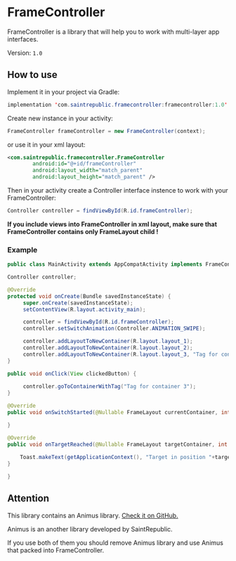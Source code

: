 # FrameController
FrameController is a library that will help you to work with multi-layer app interfaces.

Version: `1.0`

## How to use
Implement it in your project via Gradle:
```java
implementation 'com.saintrepublic.framecontroller:framecontroller:1.0'
```

Create new instance in your activity:
```java
FrameController frameController = new FrameController(context);
```
or use it in your xml layout:
```xml
<com.saintrepublic.framecontroller.FrameController
        android:id="@+id/frameController"
        android:layout_width="match_parent"
        android:layout_height="match_parent" />
```

Then in your activity create a Controller interface instence to work with your FrameController:
```java
Controller controller = findViewById(R.id.frameController);
```

**If you include views into FrameController in xml layout, make sure that FrameController contains only FrameLayout child !**

### Example
```java
public class MainActivity extends AppCompatActivity implements FrameController.OnSwitchListener {

Controller controller;

@Override
protected void onCreate(Bundle savedInstanceState) {
     super.onCreate(savedInstanceState);
     setContentView(R.layout.activity_main);

     controller = findViewById(R.id.frameController);
     controller.setSwitchAnimation(Controller.ANIMATION_SWIPE);

     controller.addLayoutToNewContainer(R.layout.layout_1);
     controller.addLayoutToNewContainer(R.layout.layout_2);
     controller.addLayoutToNewContainer(R.layout.layout_3, "Tag for container 3");
}

public void onClick(View clickedButton) {
     
     controller.goToContainerWithTag("Tag for container 3");
}

@Override
public void onSwitchStarted(@Nullable FrameLayout currentContainer, int currentPosition) {

}

@Override
public void onTargetReached(@Nullable FrameLayout targetContainer, int targetPosition) {
    
    Toast.makeText(getApplicationContext(), "Target in position "+targetPosition+" reached", Toast.LENGTH_SHORT).show();
}

}
```
## Attention
This library contains an Animus library. [Check it on GitHub.](https://github.com/SaintRepublic/Animus)

Animus is an another library developed by SaintRepublic.

If you use both of them you should remove Animus library and use Animus that packed into FrameController.
